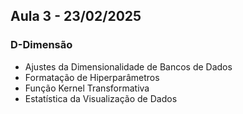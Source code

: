 ## Aula 3 - 23/02/2025

### D-Dimensão
- Ajustes da Dimensionalidade de Bancos de Dados
- Formatação de Hiperparâmetros
- Função Kernel Transformativa
- Estatística da Visualização de Dados